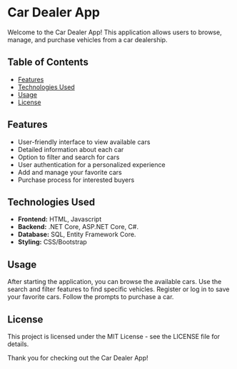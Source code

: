 # Car Dealer App

Welcome to the Car Dealer App! This application allows users to browse, manage, and purchase vehicles from a car dealership. 

## Table of Contents

- [Features](#features)
- [Technologies Used](#technologies-used)
- [Usage](#usage)
- [License](#license)

## Features

- User-friendly interface to view available cars
- Detailed information about each car
- Option to filter and search for cars
- User authentication for a personalized experience
- Add and manage your favorite cars
- Purchase process for interested buyers

## Technologies Used

- **Frontend:** HTML, Javascript
- **Backend:** .NET Core, ASP.NET Core, C#. 
- **Database:** SQL, Entity Framework Core. 
- **Styling:** CSS/Bootstrap

## Usage
After starting the application, you can browse the available cars.
Use the search and filter features to find specific vehicles.
Register or log in to save your favorite cars.
Follow the prompts to purchase a car.

## License
This project is licensed under the MIT License - see the LICENSE file for details.



Thank you for checking out the Car Dealer App!
